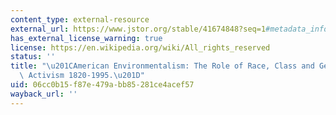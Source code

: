 ```yaml
---
content_type: external-resource
external_url: https://www.jstor.org/stable/41674848?seq=1#metadata_info_tab_contents
has_external_license_warning: true
license: https://en.wikipedia.org/wiki/All_rights_reserved
status: ''
title: "\u201CAmerican Environmentalism: The Role of Race, Class and Gender in Shaping\
  \ Activism 1820-1995.\u201D"
uid: 06cc0b15-f87e-479a-bb85-281ce4acef57
wayback_url: ''
---
```

